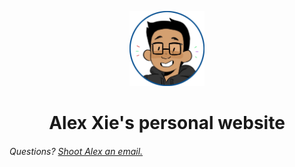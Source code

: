 <p align="center">
  <a href="https://www.alexxie.ca">
    <img alt="Me!" src="./readme-main.png" width="120" />
  </a>
</p>
<h1 align="center">
  Alex Xie's personal website
</h1>

###### Questions? [Shoot Alex an email.](mailto:alexieyizhe@gmail.com)
